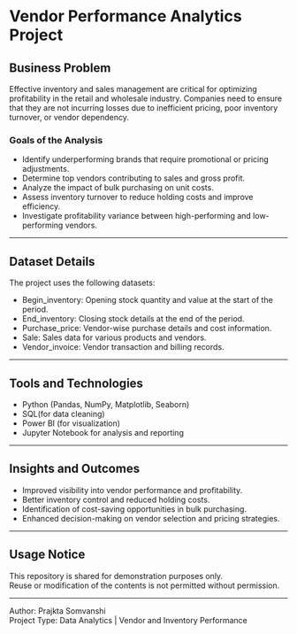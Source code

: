 # Vendor Performance Analytics Project

## Business Problem
Effective inventory and sales management are critical for optimizing profitability in the retail and wholesale industry. Companies need to ensure that they are not incurring losses due to inefficient pricing, poor inventory turnover, or vendor dependency.

### Goals of the Analysis
- Identify underperforming brands that require promotional or pricing adjustments.  
- Determine top vendors contributing to sales and gross profit.  
- Analyze the impact of bulk purchasing on unit costs.  
- Assess inventory turnover to reduce holding costs and improve efficiency.  
- Investigate profitability variance between high-performing and low-performing vendors.  

---

## Dataset Details
The project uses the following datasets:
- Begin_inventory: Opening stock quantity and value at the start of the period.  
- End_inventory: Closing stock details at the end of the period.  
- Purchase_price: Vendor-wise purchase details and cost information.  
- Sale: Sales data for various products and vendors.  
- Vendor_invoice: Vendor transaction and billing records.  

---

## Tools and Technologies
- Python (Pandas, NumPy, Matplotlib, Seaborn)
- SQL(for data cleaning)
- Power BI  (for visualization) 
- Jupyter Notebook for analysis and reporting  

---

## Insights and Outcomes
- Improved visibility into vendor performance and profitability.  
- Better inventory control and reduced holding costs.  
- Identification of cost-saving opportunities in bulk purchasing.  
- Enhanced decision-making on vendor selection and pricing strategies.  

---

## Usage Notice
This repository is shared for demonstration purposes only.  
Reuse or modification of the contents is not permitted without permission.

---

Author: Prajkta Somvanshi  
Project Type: Data Analytics | Vendor and Inventory Performance

